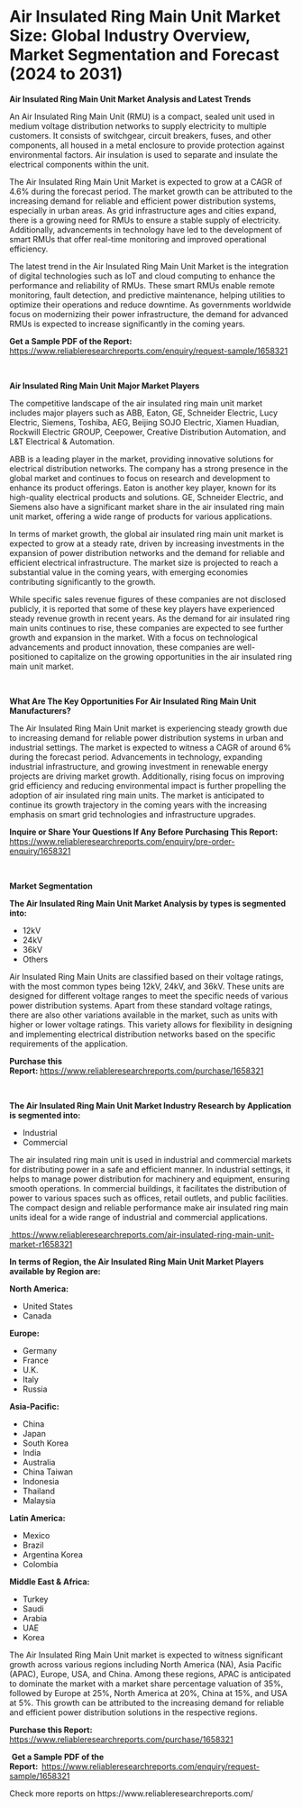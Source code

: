 <p><h1>Air Insulated Ring Main Unit Market Size: Global Industry Overview, Market Segmentation and Forecast (2024 to 2031)</h1></p><p><strong>Air Insulated Ring Main Unit Market Analysis and Latest Trends</strong></p>
<p><p>An Air Insulated Ring Main Unit (RMU) is a compact, sealed unit used in medium voltage distribution networks to supply electricity to multiple customers. It consists of switchgear, circuit breakers, fuses, and other components, all housed in a metal enclosure to provide protection against environmental factors. Air insulation is used to separate and insulate the electrical components within the unit.</p><p>The Air Insulated Ring Main Unit Market is expected to grow at a CAGR of 4.6% during the forecast period. The market growth can be attributed to the increasing demand for reliable and efficient power distribution systems, especially in urban areas. As grid infrastructure ages and cities expand, there is a growing need for RMUs to ensure a stable supply of electricity. Additionally, advancements in technology have led to the development of smart RMUs that offer real-time monitoring and improved operational efficiency.</p><p>The latest trend in the Air Insulated Ring Main Unit Market is the integration of digital technologies such as IoT and cloud computing to enhance the performance and reliability of RMUs. These smart RMUs enable remote monitoring, fault detection, and predictive maintenance, helping utilities to optimize their operations and reduce downtime. As governments worldwide focus on modernizing their power infrastructure, the demand for advanced RMUs is expected to increase significantly in the coming years.</p></p>
<p><strong>Get a Sample PDF of the Report:&nbsp;</strong> <a href="https://www.reliableresearchreports.com/enquiry/request-sample/1658321">https://www.reliableresearchreports.com/enquiry/request-sample/1658321</a></p>
<p>&nbsp;</p>
<p><strong>Air Insulated Ring Main Unit Major Market Players</strong></p>
<p><p>The competitive landscape of the air insulated ring main unit market includes major players such as ABB, Eaton, GE, Schneider Electric, Lucy Electric, Siemens, Toshiba, AEG, Beijing SOJO Electric, Xiamen Huadian, Rockwill Electric GROUP, Ceepower, Creative Distribution Automation, and L&T Electrical & Automation. </p><p>ABB is a leading player in the market, providing innovative solutions for electrical distribution networks. The company has a strong presence in the global market and continues to focus on research and development to enhance its product offerings. Eaton is another key player, known for its high-quality electrical products and solutions. GE, Schneider Electric, and Siemens also have a significant market share in the air insulated ring main unit market, offering a wide range of products for various applications.</p><p>In terms of market growth, the global air insulated ring main unit market is expected to grow at a steady rate, driven by increasing investments in the expansion of power distribution networks and the demand for reliable and efficient electrical infrastructure. The market size is projected to reach a substantial value in the coming years, with emerging economies contributing significantly to the growth.</p><p>While specific sales revenue figures of these companies are not disclosed publicly, it is reported that some of these key players have experienced steady revenue growth in recent years. As the demand for air insulated ring main units continues to rise, these companies are expected to see further growth and expansion in the market. With a focus on technological advancements and product innovation, these companies are well-positioned to capitalize on the growing opportunities in the air insulated ring main unit market.</p></p>
<p>&nbsp;</p>
<p><strong>What Are The Key Opportunities For Air Insulated Ring Main Unit Manufacturers?</strong></p>
<p><p>The Air Insulated Ring Main Unit market is experiencing steady growth due to increasing demand for reliable power distribution systems in urban and industrial settings. The market is expected to witness a CAGR of around 6% during the forecast period. Advancements in technology, expanding industrial infrastructure, and growing investment in renewable energy projects are driving market growth. Additionally, rising focus on improving grid efficiency and reducing environmental impact is further propelling the adoption of air insulated ring main units. The market is anticipated to continue its growth trajectory in the coming years with the increasing emphasis on smart grid technologies and infrastructure upgrades.</p></p>
<p><strong>Inquire or Share Your Questions If Any Before Purchasing This Report:</strong> <a href="https://www.reliableresearchreports.com/enquiry/pre-order-enquiry/1658321">https://www.reliableresearchreports.com/enquiry/pre-order-enquiry/1658321</a></p>
<p>&nbsp;</p>
<p><strong>Market Segmentation</strong></p>
<p><strong>The Air Insulated Ring Main Unit Market Analysis by types is segmented into:</strong></p>
<p><ul><li>12kV</li><li>24kV</li><li>36kV</li><li>Others</li></ul></p>
<p><p>Air Insulated Ring Main Units are classified based on their voltage ratings, with the most common types being 12kV, 24kV, and 36kV. These units are designed for different voltage ranges to meet the specific needs of various power distribution systems. Apart from these standard voltage ratings, there are also other variations available in the market, such as units with higher or lower voltage ratings. This variety allows for flexibility in designing and implementing electrical distribution networks based on the specific requirements of the application.</p></p>
<p><strong>Purchase this Report:&nbsp;</strong><a href="https://www.reliableresearchreports.com/purchase/1658321">https://www.reliableresearchreports.com/purchase/1658321</a></p>
<p>&nbsp;</p>
<p><strong>The Air Insulated Ring Main Unit Market Industry Research by Application is segmented into:</strong></p>
<p><ul><li>Industrial</li><li>Commercial</li></ul></p>
<p><p>The air insulated ring main unit is used in industrial and commercial markets for distributing power in a safe and efficient manner. In industrial settings, it helps to manage power distribution for machinery and equipment, ensuring smooth operations. In commercial buildings, it facilitates the distribution of power to various spaces such as offices, retail outlets, and public facilities. The compact design and reliable performance make air insulated ring main units ideal for a wide range of industrial and commercial applications.</p></p>
<p><a href="https://www.reliableresearchreports.com/air-insulated-ring-main-unit-market-r1658321">&nbsp;https://www.reliableresearchreports.com/air-insulated-ring-main-unit-market-r1658321</a></p>
<p><strong>In terms of Region, the Air Insulated Ring Main Unit Market Players available by Region are:</strong></p>
<p>
    <p> <strong> North America: </strong>
        <ul>
            <li>United States</li>
            <li>Canada</li>
        </ul>
        </p> 
    <p> <strong> Europe: </strong>
        <ul>
            <li>Germany</li>
            <li>France</li>
            <li>U.K.</li>
            <li>Italy</li>
            <li>Russia</li>
        </ul>
        </p> 
    <p> <strong> Asia-Pacific: </strong>
        <ul>
            <li>China</li>
            <li>Japan</li>
            <li>South Korea</li>
            <li>India</li>
            <li>Australia</li>
            <li>China Taiwan</li>
            <li>Indonesia</li>
            <li>Thailand</li>
            <li>Malaysia</li>
        </ul>
        </p> 
    <p> <strong> Latin America: </strong>
        <ul>
            <li>Mexico</li>
            <li>Brazil</li>
            <li>Argentina Korea</li>
            <li>Colombia</li>
        </ul>
        </p> 
    <p> <strong> Middle East & Africa: </strong>
        <ul>
            <li>Turkey</li>
            <li>Saudi</li>
            <li>Arabia</li>
            <li>UAE</li>
            <li>Korea</li>
        </ul>
    </p>
    </p>
<p><p>The Air Insulated Ring Main Unit market is expected to witness significant growth across various regions including North America (NA), Asia Pacific (APAC), Europe, USA, and China. Among these regions, APAC is anticipated to dominate the market with a market share percentage valuation of 35%, followed by Europe at 25%, North America at 20%, China at 15%, and USA at 5%. This growth can be attributed to the increasing demand for reliable and efficient power distribution solutions in the respective regions.</p></p>
<p><strong>Purchase this Report: </strong><a href="https://www.reliableresearchreports.com/purchase/1658321">https://www.reliableresearchreports.com/purchase/1658321</a></p>
<p>&nbsp;<strong>Get a Sample PDF of the Report:&nbsp;&nbsp;</strong><a href="https://www.reliableresearchreports.com/enquiry/request-sample/1658321">https://www.reliableresearchreports.com/enquiry/request-sample/1658321</a></p>
<p><strong></strong></p>
<p>Check more reports on https://www.reliableresearchreports.com/</p>